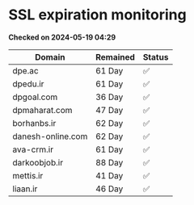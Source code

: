 # SSL expiration monitoring

**Checked on 2024-05-19 04:29**

| Domain | Remained | Status       |
|--------|----------|--------------|
| dpe.ac     | 61 Day   | ✅ |
| dpedu.ir     | 61 Day   | ✅ |
| dpgoal.com     | 36 Day   | ✅ |
| dpmaharat.com     | 47 Day   | ✅ |
| borhanbs.ir     | 62 Day   | ✅ |
| danesh-online.com     | 62 Day   | ✅ |
| ava-crm.ir     | 61 Day   | ✅ |
| darkoobjob.ir     | 88 Day   | ✅ |
| mettis.ir     | 41 Day   | ✅ |
| liaan.ir     | 46 Day   | ✅ |
